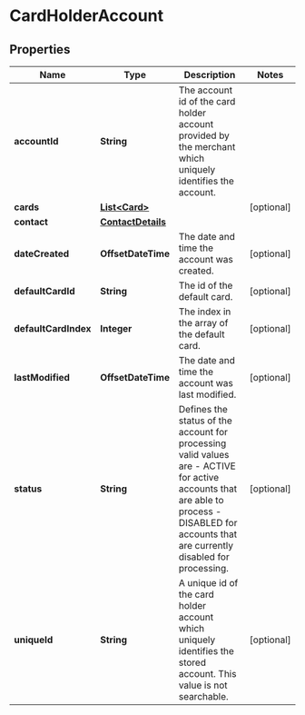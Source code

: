 

# CardHolderAccount


## Properties

| Name | Type | Description | Notes |
|------------ | ------------- | ------------- | -------------|
|**accountId** | **String** | The account id of the card holder account provided by the merchant which uniquely identifies the account.  |  |
|**cards** | [**List&lt;Card&gt;**](Card.md) |  |  [optional] |
|**contact** | [**ContactDetails**](ContactDetails.md) |  |  |
|**dateCreated** | **OffsetDateTime** | The date and time the account was created. |  [optional] |
|**defaultCardId** | **String** | The id of the default card. |  [optional] |
|**defaultCardIndex** | **Integer** | The index in the array of the default card. |  [optional] |
|**lastModified** | **OffsetDateTime** | The date and time the account was last modified. |  [optional] |
|**status** | **String** | Defines the status of the account for processing valid values are   - ACTIVE for active accounts that are able to process   - DISABLED for accounts that are currently disabled for processing.  |  [optional] |
|**uniqueId** | **String** | A unique id of the card holder account which uniquely identifies the stored account. This value is not searchable. |  [optional] |



